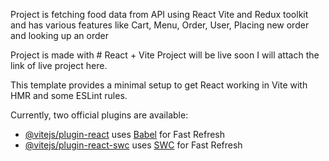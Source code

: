 Project is fetching food data from API using React Vite and Redux toolkit  and has various features like Cart, Menu, Order, User, Placing new order and looking up an order

Project is made with # React + Vite
Project will be live soon I will attach the link of live project here.



This template provides a minimal setup to get React working in Vite with HMR and some ESLint rules.

Currently, two official plugins are available:

- [@vitejs/plugin-react](https://github.com/vitejs/vite-plugin-react/blob/main/packages/plugin-react/README.md) uses [Babel](https://babeljs.io/) for Fast Refresh
- [@vitejs/plugin-react-swc](https://github.com/vitejs/vite-plugin-react-swc) uses [SWC](https://swc.rs/) for Fast Refresh
